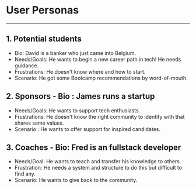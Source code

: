# User Personas

<!-- some introduction -->

---

<!-- a persona -->

## 1. Potential students

- Bio: David is a banker who just came into Belgium.
- Needs/Goals: He wants to begin a new career path in tech! He needs guidance.
- Frustrations: He doesn't know where and how to start.
- Scenario: He got some Bootcamp recommendations by word-of-mouth.

## 2. Sponsors - Bio : James runs a startup

- Needs/Goals: He wants to support tech enthusiasts.
- Frustrations: He doesn't know the right community to identify with that shares
  same values.
- Scenario : He wants to offer support for inspired candidates.

## 3. Coaches - Bio: Fred is an fullstack developer

- Needs/Goal: He wants to teach and transfer his knowledge to others.
- Frustration: He needs a system and structure to do this but difficult to find
  any.
- Scenario: He wants to give back to the community.

<!-- more personas ... -->
